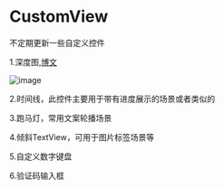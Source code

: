 # CustomView
不定期更新一些自定义控件

1.深度图,[博文](https://blog.csdn.net/hj2drf/article/details/82744822)

![image](https://github.com/Kriy/CustomView/blob/master/gif/2018-09-18%2014_42_53.gif)

2.时间线，此控件主要用于带有进度展示的场景或者类似的

3.跑马灯，常用文案轮播场景

4.倾斜TextView，可用于图片标签场景等

5.自定义数字键盘

6.验证码输入框
